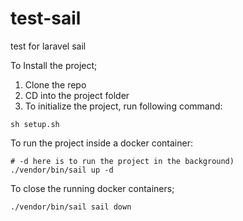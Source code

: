 # test-sail
test for laravel sail

To Install the project;
1. Clone the repo
2. CD into the project folder
3. To initialize the project, run following command:
```
sh setup.sh
```

To run the project inside a docker container:

```
# -d here is to run the project in the background)
./vendor/bin/sail up -d 
```

To close the running docker containers;
```
./vendor/bin/sail sail down
```
